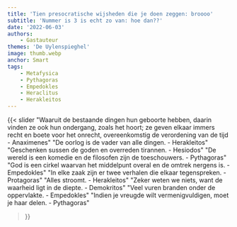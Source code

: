```yaml
---
title: 'Tien presocratische wijsheden die je doen zeggen: broooo'
subtitle: 'Nummer is 3 is echt zo van: hoe dan??'
date: '2022-06-03'
authors:
    - Gastauteur
themes: 'De Uylenspieghel'
image: thumb.webp
anchor: Smart
tags:
    - Metafysica
    - Pythagoras
    - Empedokles
    - Heraclitus
    - Herakleitos
---
```


{{< slider
	"Waaruit de bestaande dingen hun geboorte hebben, daarin vinden ze ook hun ondergang, zoals het hoort; ze geven elkaar immers recht en boete voor het onrecht, overeenkomstig de verordening van de tijd - Anaximenes"
	"De oorlog is de vader van alle dingen. - Herakleitos"
	"Geschenken sussen de goden en overreden tirannen. - Hesiodos"
	"De wereld is een komedie en de filosofen zijn de toeschouwers. - Pythagoras"
	"God is een cirkel waarvan het middelpunt overal en de omtrek nergens is. - Empedokles"
	"In elke zaak zijn er twee verhalen die elkaar tegenspreken. - Protagoras"
	"Alles stroomt. - Herakleitos"
	"Zeker weten we niets, want de waarheid ligt in de diepte. - Demokritos"
	"Veel vuren branden onder de oppervlakte. - Empedokles"
	"Indien je vreugde wilt vermenigvuldigen, moet je haar delen. - Pythagoras"
>}}
